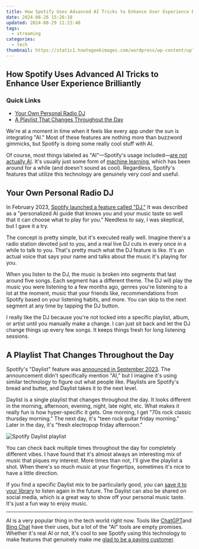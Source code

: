 ```yaml
---
title: How Spotify Uses Advanced AI Tricks to Enhance User Experience Brilliantly
date: 2024-08-26 15:26:18
updated: 2024-08-29 11:23:40
tags:
  - streaming
categories:
  - tech
thumbnail: https://static1.howtogeekimages.com/wordpress/wp-content/uploads/2023/09/spotify-ai-features.png
---
```


## How Spotify Uses Advanced AI Tricks to Enhance User Experience Brilliantly

### Quick Links

* [Your Own Personal Radio DJ](https://video-screen-grab.techidaily.com/new-the-ultimate-guide-capturing-your-ps4-experience/)
* [A Playlist That Changes Throughout the Day](https://win-blog.techidaily.com/conquering-the-dark-fixing-far-cry-6s-opaque-screens/)

 We're at a moment in time when it feels like every app under the sun is integrating "AI." Most of these features are nothing more than buzzword gimmicks, but Spotify is doing some really cool stuff with AI.

 Of course, most things labeled as "AI"—Spotify's usage included—[are not actually AI](https://extra-hints.techidaily.com/is-picku-the-ultimate-answer-to-enhancing-your-android-photos/). It's usually just some form of [machine learning](https://some-tips.techidaily.com/new-unleash-creative-potential-the-ultimate-hdr-guide/), which has been around for a while (and doesn't sound as cool). Regardless, Spotify's features that utilize this technology are genuinely very cool and useful.

##  Your Own Personal Radio DJ

 In February 2023, [Spotify launched a feature called "DJ."](https://facebook-video-share.techidaily.com/updated-amplify-your-videos-reach-perfect-title-description-and-tags-for-2024/) It was described as a "personalized AI guide that knows you and your music taste so well that it can choose what to play for you." Needless to say, I was skeptical, but I gave it a try.

 The concept is pretty simple, but it's executed really well. Imagine there's a radio station devoted just to you, and a real live DJ cuts in every once in a while to talk to you. That's pretty much what the DJ feature is like. It's an actual voice that says your name and talks about the music it's playing for you.

When you listen to the DJ, the music is broken into segments that last around five songs. Each segment has a different theme. The DJ will play the music you were listening to a few months ago, genres you're listening to a lot at the moment, music that your friends like, recommendations from Spotify based on your listening habits, and more. You can skip to the next segment at any time by tapping the DJ button.

 I really like the DJ because you're not locked into a specific playlist, album, or artist until you manually make a change. I can just sit back and let the DJ change things up every few songs. It keeps things fresh for long listening sessions.

##  A Playlist That Changes Throughout the Day

 Spotify's "Daylist" feature was [announced in September 2023](https://newsroom.spotify.com/2023-09-12/ever-changing-playlist-daylist-music-for-all-day/). The announcement didn't specifically mention "AI," but I imagine it's using similar technology to figure out what people like. Playlists are Spotify's bread and butter, and Daylist takes it to the next level.

 Daylist is a single playlist that changes throughout the day. It looks different in the morning, afternoon, evening, night, late night, etc. What makes it really fun is how hyper-specific it gets. One morning, I get "70s rock classic thursday morning." The next day, it's "teen rock guitar friday morning." Later in the day, it's "fresh electropop friday afternoon."

![Spotify Daylist playlist](https://static1.howtogeekimages.com/wordpress/wp-content/uploads/2023/09/2023-09-29_16-32-53.png) 

 You can check back multiple times throughout the day for completely different vibes. I have found that it's almost always an interesting mix of music that piques my interest. More times than not, I'll give the playlist a shot. When there's so much music at your fingertips, sometimes it's nice to have a little direction.

 If you find a specific Daylist mix to be particularly good, you can [save it to your library](https://hardware-updates.techidaily.com/1723862819427-experts-take-on-the-affordable-giant-monoprice-40-inch-crystal-pro-gaming-monitor-44394-with-high-fps-and-stealthy-cost/) to listen again in the future. The Daylist can also be shared on social media, which is a great way to show off your personal music taste. It's just a fun way to enjoy music.

---

 AI is a very popular thing in the tech world right now. Tools like [ChatGPT](https://extra-resources.techidaily.com/new-capture-clarity-editing-insights-for-professional-results/)and [Bing Chat](https://facebook-video-recording.techidaily.com/new-in-2024-the-insiders-look-at-securing-fb-status-videos/) have their uses, but a lot of the "AI" tools are empty promises. Whether it's real AI or not, it's cool to see Spotify using this technology to make features that genuinely make me [glad to be a paying customer](https://tech-renaissance.techidaily.com/unlocking-the-secrets-of-successful-tiktok-duets-for-beginners/).

<ins class="adsbygoogle"
     style="display:block"
     data-ad-format="autorelaxed"
     data-ad-client="ca-pub-7571918770474297"
     data-ad-slot="1223367746"></ins>



<ins class="adsbygoogle"
     style="display:block"
     data-ad-client="ca-pub-7571918770474297"
     data-ad-slot="8358498916"
     data-ad-format="auto"
     data-full-width-responsive="true"></ins>
